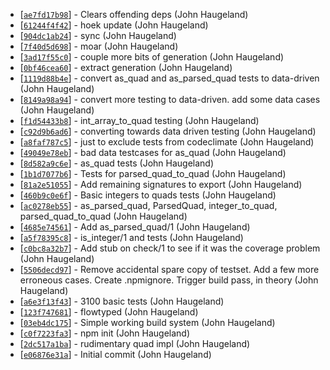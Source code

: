 * [[`ae7fd17b98`](https://github.com/StoneCypher/is_ipv4/commit/ae7fd17b98)] - Clears offending deps (John Haugeland) 
* [[`61244f4f42`](https://github.com/StoneCypher/is_ipv4/commit/61244f4f42)] - hoek update (John Haugeland) 
* [[`904dc1ab24`](https://github.com/StoneCypher/is_ipv4/commit/904dc1ab24)] - sync (John Haugeland) 
* [[`7f40d5d698`](https://github.com/StoneCypher/is_ipv4/commit/7f40d5d698)] - moar (John Haugeland) 
* [[`3ad17f55c0`](https://github.com/StoneCypher/is_ipv4/commit/3ad17f55c0)] - couple more bits of generation (John Haugeland) 
* [[`0bf46cea60`](https://github.com/StoneCypher/is_ipv4/commit/0bf46cea60)] - extract generation (John Haugeland) 
* [[`1119d88b4e`](https://github.com/StoneCypher/is_ipv4/commit/1119d88b4e)] - convert as\_quad and as\_parsed\_quad tests to data-driven (John Haugeland) 
* [[`8149a98a94`](https://github.com/StoneCypher/is_ipv4/commit/8149a98a94)] - convert more testing to data-driven.  add some data cases (John Haugeland) 
* [[`f1d54433b8`](https://github.com/StoneCypher/is_ipv4/commit/f1d54433b8)] - int\_array\_to\_quad testing (John Haugeland) 
* [[`c92d9b6ad6`](https://github.com/StoneCypher/is_ipv4/commit/c92d9b6ad6)] - converting towards data driven testing (John Haugeland) 
* [[`a8faf787c5`](https://github.com/StoneCypher/is_ipv4/commit/a8faf787c5)] - just to exclude tests from codeclimate (John Haugeland) 
* [[`49049e78eb`](https://github.com/StoneCypher/is_ipv4/commit/49049e78eb)] - bad data testcases for as\_quad (John Haugeland) 
* [[`8d582a9c6e`](https://github.com/StoneCypher/is_ipv4/commit/8d582a9c6e)] - as\_quad tests (John Haugeland) 
* [[`1b1d7077b6`](https://github.com/StoneCypher/is_ipv4/commit/1b1d7077b6)] - Tests for parsed\_quad\_to\_quad (John Haugeland) 
* [[`81a2e51055`](https://github.com/StoneCypher/is_ipv4/commit/81a2e51055)] - Add remaining signatures to export (John Haugeland) 
* [[`460b9c0e6f`](https://github.com/StoneCypher/is_ipv4/commit/460b9c0e6f)] - Basic integers to quads tests (John Haugeland) 
* [[`ac0278eb55`](https://github.com/StoneCypher/is_ipv4/commit/ac0278eb55)] - as\_parsed\_quad, ParsedQuad, integer\_to\_quad, parsed\_quad\_to\_quad (John Haugeland) 
* [[`4685e74561`](https://github.com/StoneCypher/is_ipv4/commit/4685e74561)] - Add as\_parsed\_quad/1 (John Haugeland) 
* [[`a5f78395c8`](https://github.com/StoneCypher/is_ipv4/commit/a5f78395c8)] - is\_integer/1 and tests (John Haugeland) 
* [[`c0bc8a32b7`](https://github.com/StoneCypher/is_ipv4/commit/c0bc8a32b7)] - Add stub on check/1 to see if it was the coverage problem (John Haugeland) 
* [[`5506decd97`](https://github.com/StoneCypher/is_ipv4/commit/5506decd97)] - Remove accidental spare copy of testset.  Add a few more erroneous cases.  Create .npmignore.  Trigger build pass, in theory (John Haugeland) 
* [[`a6e3f13f43`](https://github.com/StoneCypher/is_ipv4/commit/a6e3f13f43)] - 3100 basic tests (John Haugeland) 
* [[`123f747681`](https://github.com/StoneCypher/is_ipv4/commit/123f747681)] - flowtyped (John Haugeland) 
* [[`03eb4dc175`](https://github.com/StoneCypher/is_ipv4/commit/03eb4dc175)] - Simple working build system (John Haugeland) 
* [[`c0f7223fa3`](https://github.com/StoneCypher/is_ipv4/commit/c0f7223fa3)] - npm init (John Haugeland) 
* [[`2dc517a1ba`](https://github.com/StoneCypher/is_ipv4/commit/2dc517a1ba)] - rudimentary quad impl (John Haugeland) 
* [[`e06876e31a`](https://github.com/StoneCypher/is_ipv4/commit/e06876e31a)] - Initial commit (John Haugeland) 
